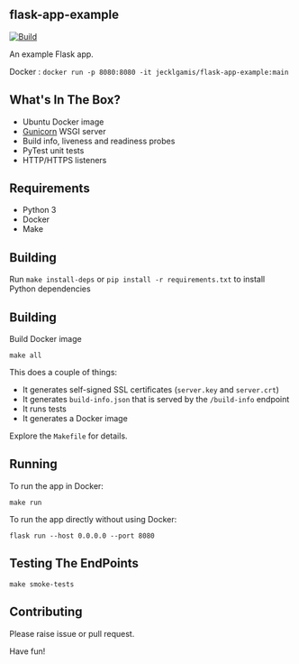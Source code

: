 ## flask-app-example

[![Build](https://github.com/jecklgamis/flask-app-example/actions/workflows/build.yml/badge.svg)](https://github.com/jecklgamis/flask-app-example/actions/workflows/build.yml)

An example Flask app.

Docker : `docker run -p 8080:8080 -it jecklgamis/flask-app-example:main`

## What's In The Box?

* Ubuntu Docker image
* [Gunicorn](https://gunicorn.org) WSGI server
* Build info, liveness and readiness probes
* PyTest unit tests
* HTTP/HTTPS listeners

## Requirements

* Python 3
* Docker
* Make

## Building

Run `make install-deps` or `pip install -r requirements.txt` to install Python dependencies

## Building

Build Docker image
```
make all 
```
This  does a couple of things:
* It generates self-signed SSL certificates (`server.key` and `server.crt`)
* It generates `build-info.json` that is served by the `/build-info` endpoint
* It runs tests
* It generates a Docker image

Explore the `Makefile` for details.

## Running
To run the app in Docker:
```
make run
```

To run the app directly without using Docker:

```
flask run --host 0.0.0.0 --port 8080
```

## Testing The EndPoints
```
make smoke-tests
```

## Contributing

Please raise issue or pull request.

Have fun!